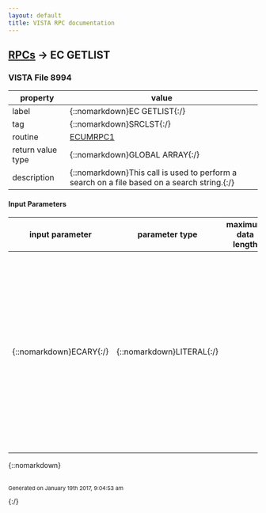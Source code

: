 ```yaml
---
layout: default
title: VISTA RPC documentation
---
```




## [RPCs](TableOfContent.md) &#8594; EC GETLIST 



### VISTA File 8994 


 property | value 
--- | --- 
 label | {::nomarkdown}EC GETLIST{:/}
 tag | {::nomarkdown}SRCLST{:/}
 routine | [ECUMRPC1](http://code.osehra.org/dox/Routine_ECUMRPC1_source.html)
 return value type | {::nomarkdown}GLOBAL ARRAY{:/}
 description | {::nomarkdown}This call is used to perform a search on a file based on a search string.{:/}

#### Input Parameters

| input parameter | parameter type | maximum data length | required | description | 
| --- | --- | --- | --- | --- | 
| {::nomarkdown}ECARY{:/} | {::nomarkdown}LITERAL{:/} |  | {::nomarkdown}true{:/} | {::nomarkdown}The input string ECARY contains six pieces separated by \^\     ECFIL  - File to search     ECSTR  - Search string     ECDIR  - Search order     ECNUM  - (Optional) Number of records to return [DEFAULT: 44]     ECADT  - (Optional) date to determine clinic status (active/inactive)     ECLOC  - (Optional) location (IEN) to filter associated clinic list{:/} | 

{::nomarkdown} <br/><br/><p style="font-size: 11px">Generated on January 19th 2017, 9:04:53 am</p>{:/}